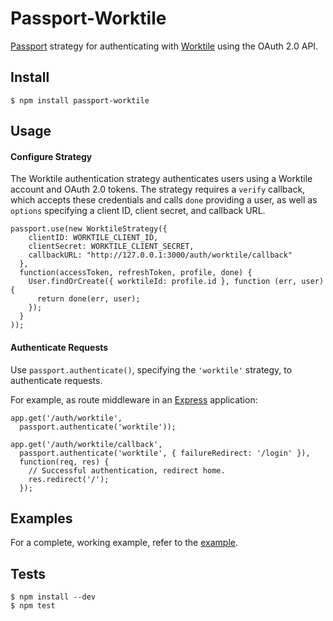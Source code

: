 # Passport-Worktile

[Passport](http://passportjs.org/) strategy for authenticating with [Worktile](https://www.worktile.com/)
using the OAuth 2.0 API.

## Install

    $ npm install passport-worktile

## Usage

#### Configure Strategy

The Worktile authentication strategy authenticates users using a Worktile account
and OAuth 2.0 tokens.  The strategy requires a `verify` callback, which accepts
these credentials and calls `done` providing a user, as well as `options`
specifying a client ID, client secret, and callback URL.

    passport.use(new WorktileStrategy({
        clientID: WORKTILE_CLIENT_ID,
        clientSecret: WORKTILE_CLIENT_SECRET,
        callbackURL: "http://127.0.0.1:3000/auth/worktile/callback"
      },
      function(accessToken, refreshToken, profile, done) {
        User.findOrCreate({ worktileId: profile.id }, function (err, user) {
          return done(err, user);
        });
      }
    ));

#### Authenticate Requests

Use `passport.authenticate()`, specifying the `'worktile'` strategy, to
authenticate requests.

For example, as route middleware in an [Express](http://expressjs.com/)
application:

    app.get('/auth/worktile',
      passport.authenticate('worktile'));

    app.get('/auth/worktile/callback',
      passport.authenticate('worktile', { failureRedirect: '/login' }),
      function(req, res) {
        // Successful authentication, redirect home.
        res.redirect('/');
      });

## Examples

For a complete, working example, refer to the [example](https://github.com/isayme/passport-worktile/tree/master/example/).

## Tests

    $ npm install --dev
    $ npm test
